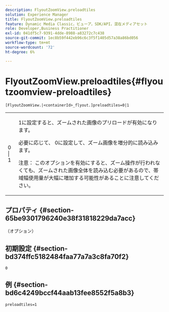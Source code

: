 ```yaml
---
description: FlyoutZoomView.preloadtiles
solution: Experience Manager
title: FlyoutZoomView.preloadtiles
feature: Dynamic Media Classic，ビューア，SDK/API，混在メディアセット
role: Developer,Business Practitioner
exl-id: 041df5c7-9391-4dde-8988-a83272c7c438
source-git-commit: 1ec8b59f442eb96c6c3f5f1405d57a38a86bd056
workflow-type: tm+mt
source-wordcount: '72'
ht-degree: 6%

---
```


# FlyoutZoomView.preloadtiles{#flyoutzoomview-preloadtiles}

`[FlyoutZoomView.|<containerId>_flyout.]preloadtiles=0|1`

<table id="table_E314540D347D47699C04EB80D20C0721"> 
 <tbody> 
  <tr> 
   <td colname="col1"> <p> <span class="codeph"> 0 | 1</span> </p> </td> 
   <td colname="col2"> <p> <span class="codeph"> 1</span>に設定すると、ズームされた画像のプリロードが有効になります。 </p> <p>必要に応じて、 <span class="codeph"> 0</span>に設定して、ズーム画像を増分的に読み込みます。 </p> <p> <p>注意： このオプションを有効にすると、ズーム操作が行われなくても、ズームされた画像全体を読み込む必要があるので、帯域幅使用量が大幅に増加する可能性があることに注意してください。 </p> </p> </td> 
  </tr> 
 </tbody> 
</table>

## プロパティ {#section-65be9301796240e38f31818229da7acc}

（オプション）

## 初期設定 {#section-bd374ffc5182484faa77a7a3c8fa70f2}

`0`

## 例 {#section-bd6c4249bccf44aab13fee8552f5a8b3}

`preloadtiles=1`
